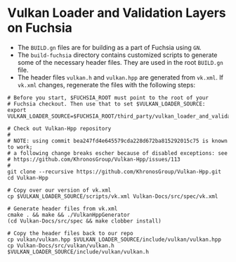 # Vulkan Loader and Validation Layers on Fuchsia

- The `BUILD.gn` files are for building as a part of Fuchsia using `GN`.
- The `build-fuchsia` directory contains customized scripts to generate some of
the necessary header files. They are used in the root `BUILD.gn` file.
- The header files `vulkan.h` and `vulkan.hpp` are generated from `vk.xml`. If
`vk.xml` changes, regenerate the files with the following steps:

```
# Before you start, $FUCHSIA_ROOT must point to the root of your
# Fuchsia checkout. Then use that to set $VULKAN_LOADER_SOURCE:
export VULKAN_LOADER_SOURCE=$FUCHSIA_ROOT/third_party/vulkan_loader_and_validation_layers

# Check out Vulkan-Hpp repository
#
# NOTE: using commit bea247fd4e645579cda228d672ba815292015c75 is known to work;
# a following change breaks escher because of disabled exceptions: see
# https://github.com/KhronosGroup/Vulkan-Hpp/issues/113
#
git clone --recursive https://github.com/KhronosGroup/Vulkan-Hpp.git
cd Vulkan-Hpp

# Copy over our version of vk.xml
cp $VULKAN_LOADER_SOURCE/scripts/vk.xml Vulkan-Docs/src/spec/vk.xml

# Generate header files from vk.xml
cmake . && make && ./VulkanHppGenerator
(cd Vulkan-Docs/src/spec && make clobber install)

# Copy the header files back to our repo
cp vulkan/vulkan.hpp $VULKAN_LOADER_SOURCE/include/vulkan/vulkan.hpp
cp Vulkan-Docs/src/vulkan/vulkan.h $VULKAN_LOADER_SOURCE/include/vulkan/vulkan.h
```
